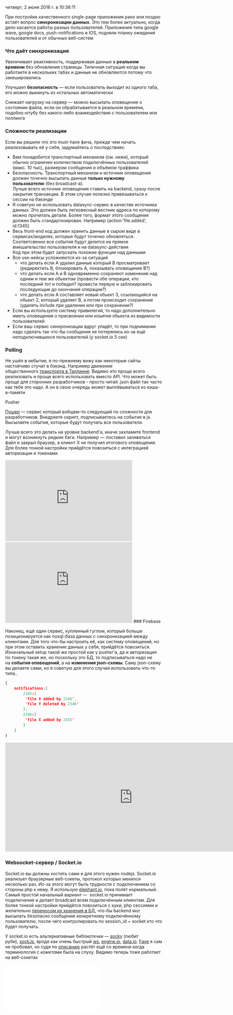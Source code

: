 четверг, 2 июня 2016 г. в 10:36:11

При постройке качественного single-page приложения рано или поздно встаёт вопрос **синхронизации данных**. Это тем более актуально, когда дело касается работы разных пользователей. Приложения типа google wave, google docs, push-notifications в IOS, подняли планку ожидания пользователей и от обычных веб-систем

### Что даёт синхронизация

Увеличивает реактивность, поддерживая данные в **реальном времени** без обновления страницы. Типичная ситуация когда вы работаете в нескольких табах и данные не обновляются потому что закешировались

Улучшает **безопасность** — если пользователь выходит из одного таба, его можно выкинуть из остальных автоматически

Снижает нагрузку на сервер — можно высылать оповещение о состоянии файла, если он обрабатывается в реальном времени, подобно ютубу без какого-либо взаимодействия с пользователем или поллинга

### Сложности реализации

Если вы решили что это must-have фича, прежде чем начать реализовывать её у себя, задумайтесь о последствиях:

- Вам понадобится транспортный механизм (см. ниже), который обычно ограничен количеством подключённых пользователей (макс. 10 тыс), размером сообщения и объёмом траффика
- Безопасность. Транспортный механизм и источник оповещения должен точечно высылать данные **только нужному пользователю** (без broadcast-а).  
    Лучше всего источник оповещения ставить на backend, сразу после закрытия транзакции. В этом случае полезно привязываться к сессии на бэкэнде
- Я советую не использовать datasync-сервис в качестве источника данных. Это должен быть легковесный вестник адреса по которому можно прочитать детали. Более того, формат этого сообщения должен быть стандартизирован. Например {action:'file.added', id:1345}
- Весь front-end код должен хранить данные в сыром виде в сервисах/моделях, которые будут точечно обновляться.  
    Соответсвенно все события будут делится на прямое вмешательство пользователя и на datasync-действия  
    Код при этом будет запускать похожие функции над данными
- Все use-кейсы усложняются из-за ситуаций 
    - что делать если A удалил данные который B просматривает (редиректить B, блокировать A, показывать оповещение B?)
    - что делать если A и B одновременно сохраняют изменения над одним и тем же обьектом (провести обе операции, кто последний тот и победил? провести первую и заблокировать последующие до окончания операции?)
    - что делать если A составляет новый обьект 3, ссылающийся на обьект 2, который удаляет B, а потом происходит сохранение (удалять include при удалении или при сохранении?)
- Если вы используете систему привилегий, то надо дополнительно иметь оповещения о присвоении или изъятия обьекта из видимости пользователей
- Если ваш сервис синхронизации вдруг упадёт, то при поднимании надо сделать так что-бы сообщения не потерялись из-за ещё неподключившихся пользователей (у socket.io 5 сек)

### Polling

Не ушёл в небытие, я по-прежнему вижу как некоторые сайты настойчиво стучат в бэкэнд. Например движение общественного [транспорта в Таллинне](http://soiduplaan.tallinn.ee/#bus/3/a-b/11308-1/3/map). Видимо это проще всего реализовать и проще всего использовать вместо API. Что может быть проще для сторонних разработчиков - просто читай .json файл так часто как тебе это надо. А он в свою очередь может выплёвываться из кэша-в-памяти

Pusher  

[Пушер](http://pusher.com/) — сервис который вобщем-то следующий по сложности для разработчиков. Внедряете скрипт, подписываетесь на события в js. Высылаете события, которые будут получать все пользователи.

Лучше всего это делать на уровне backend'а, иначе захламите frontend и могут возникнуть редкие баги. Например — поставил заливаться файл и закрыл браузер, а клиент X не получил итогового оповещения. Для более тонкой настройки прийдётся повозиться с интеграцией авторизации и токенами

<iframe width="408" height="260" src="https://www.youtube.com/embed/rk5Jm1IHxlI" title="You Have Real-Time Data. You Just Don&#39;t Know It!" frameborder="0" allow="accelerometer; autoplay; clipboard-write; encrypted-media; gyroscope; picture-in-picture; web-share" referrerpolicy="strict-origin-when-cross-origin" allowfullscreen></iframe>
<iframe width="408" height="260" src="https://www.youtube.com/embed/Xip2TgAEVz4" title="Real-Time Web Apps in 2015 &amp; Beyond" frameborder="0" allow="accelerometer; autoplay; clipboard-write; encrypted-media; gyroscope; picture-in-picture; web-share" referrerpolicy="strict-origin-when-cross-origin" allowfullscreen></iframe>
### Firebase  

Наконец, ещё один сервис, купленный гуглом, который больше позиционируется как nosql-база данных с синхронизацией между клиентами. Для того что-бы настроить её, как систему оповещений, но при этом оставить хранение данных у себя, прийдётся повозиться. Изначальный setup такой же простой как у pusher'а, да и авторизация по токену такая же, но поскольку это БД, то подписываться надо не на **события оповещений**, а на **изменения json-схемы**. Саму json-схему вы делаете сами, но я советую для этого случая использовать что-то типа..

```json
{
    notifications:[
        2345:[
         'file X added by 2346',
         'file Y deleted by 2346'
        ],
        2346:[
         'file X added by 2345'
        ]
    ]
}
```

<iframe width="816" height="350" src="https://www.youtube.com/embed/wf9hZcqQI7A" title="Google I/O 2015 - Developing Extraordinary Apps with Firebase" frameborder="0" allow="accelerometer; autoplay; clipboard-write; encrypted-media; gyroscope; picture-in-picture; web-share" referrerpolicy="strict-origin-when-cross-origin" allowfullscreen></iframe>

### Websocket-сервер / Socket.io

Socket.io вы должны хостить сами и для этого нужен nodejs. Socket.io реализует браузерные веб-сокеты, протокол которых менялся несколько раз. Из-за этого могут быть трудности с подключением со стороны php к нему. Я использую [elephant.io](https://github.com/Wisembly/elephant.io), пока полёт нормальный. Самый простой начальный вариант —  socket.io принимает подключение и делает broadcast всем подключённым клиентам. Для более тонкой настройки прийдётся повозиться с куки, php сессиями и желательно [переносом их хранения в БД](http://culttt.com/2013/02/04/how-to-save-php-sessions-to-a-database/), что-бы backend мог высылать безопасно сообщение конкретному подключённому пользователю, после чего контролировать по session_id + socket кто что будет получать.

У socket.io есть альтернативные библиотечки — [socky](https://github.com/socky) (любит руби), [sockJs](https://github.com/sockjs), вроде как очень быстрый [ws](https://github.com/websockets/ws), [engine.io](https://github.com/socketio/engine.io), [data.io](http://scttnlsn.github.io/data.io/). [Faye](http://faye.jcoglan.com/) я сам не пробовал, но судя по [описанию](https://docs.cometd.org/current/reference/) растёт ещё со времени когда терминология с _кометами_ была на слуху. Видимо теперь тоже работает на веб-сокетах


![](img/85.pdf)